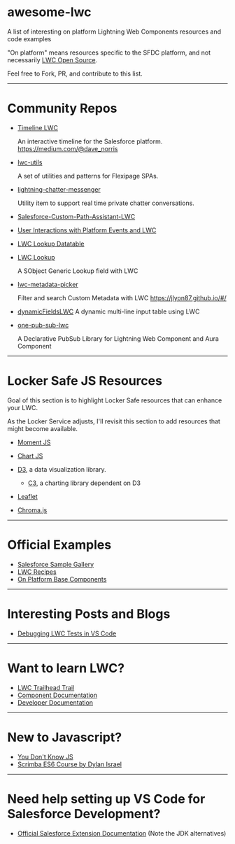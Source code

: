 # awesome-lwc

A list of interesting on platform Lightning Web Components resources and code examples

"On platform" means resources specific to the SFDC platform, and not necessarily [LWC Open Source](https://lwc.dev/).

Feel free to Fork, PR, and contribute to this list.

---

# Community Repos

- [Timeline LWC](https://github.com/deejay-hub/timeline-lwc)

  An interactive timeline for the Salesforce platform. https://medium.com/@dave_norris

- [lwc-utils](https://github.com/tsalb/lwc-utils)

  A set of utilities and patterns for Flexipage SPAs.

- [lightning-chatter-messenger](https://github.com/shunkosa/lightning-chatter-messenger)

  Utility item to support real time private chatter conversations.

- [Salesforce-Custom-Path-Assistant-LWC](https://github.com/maaaaarco/Salesforce-Custom-Path-Assistant-LWC)

- [User Interactions with Platform Events and LWC](https://github.com/lucianostraga/userInteractions-platformEvents-lwc)

- [LWC Lookup Datatable](https://github.com/SFXD/LWC-Lookup-Datatable)

- [LWC Lookup](https://github.com/jlyon87/lwc-lookup)

  A SObject Generic Lookup field with LWC

- [lwc-metadata-picker](https://github.com/jlyon87/lwc-metadata-picker)

  Filter and search Custom Metadata with LWC https://jlyon87.github.io/#/

- [dynamicFieldsLWC](https://github.com/seanpat09/dynamicFieldsLWC)
  A dynamic multi-line input table using LWC

- [one-pub-sub-lwc](https://github.com/TheVishnuKumar/one-pub-sub-lwc)

  A Declarative PubSub Library for Lightning Web Component and Aura Component

---

# Locker Safe JS Resources

Goal of this section is to highlight Locker Safe resources that can enhance your LWC.

As the Locker Service adjusts, I'll revisit this section to add resources that might become available.

- [Moment JS](https://momentjs.com/)

- [Chart JS](https://www.chartjs.org/)

- [D3](https://d3js.org/), a data visualization library.

  - [C3](https://c3js.org/), a charting library dependent on D3

- [Leaflet](https://leafletjs.com/)

- [Chroma.js](https://github.com/gka/chroma.js/)

---

# Official Examples

- [Salesforce Sample Gallery](https://trailhead.salesforce.com/sample-gallery)
- [LWC Recipes](https://github.com/trailheadapps/lwc-recipes)
- [On Platform Base Components](https://github.com/salesforce/base-components-recipes)

---

# Interesting Posts and Blogs

- [Debugging LWC Tests in VS Code](https://www.mattgoldspink.co.uk/debugging-lwc-tests-vs-code/)

---

# Want to learn LWC?

- [LWC Trailhead Trail](https://trailhead.salesforce.com/en/content/learn/trails/build-lightning-web-components)
- [Component Documentation](https://developer.salesforce.com/docs/component-library/overview/components)
- [Developer Documentation](https://developer.salesforce.com/docs/component-library/documentation/lwc)

---

# New to Javascript?

- [You Don't Know JS](https://github.com/getify/You-Dont-Know-JS)
- [Scrimba ES6 Course by Dylan Israel](https://scrimba.com/g/gintrotoes6)

---

# Need help setting up VS Code for Salesforce Development?

- [Official Salesforce Extension Documentation](https://developer.salesforce.com/tools/vscode/) (Note the JDK alternatives)
